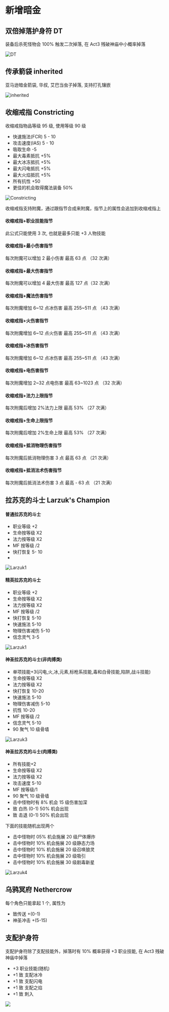 # 新增暗金

## 双倍掉落护身符 DT

装备后杀死怪物会 100% 触发二次掉落, 在 Act3 残破神庙中小概率掉落

![DT](/assets/item-dt.png)

## 传承箭袋 inherited

亚马逊暗金箭袋, 华叔, 艾巴当虫子掉落, 支持打孔镶嵌

![inherited](/assets/item-inherited.png)

## 收缩戒指 Constricting

收缩戒指物品等级 95 级, 使用等级 90 级

- 快速施法(FCR) 5 - 10
- 攻击速度(IAS) 5 - 10
- 吸取生命 -5
- 最大毒素抵抗 +5%
- 最大冰冻抵抗 +5%
- 最大闪电抵抗 +5%
- 最大火焰抵抗 +5%
- 所有抗性 +50
- 更佳的机会取得魔法装备 50%

![Constricting](/assets/item-Constricting.png)

收缩戒指支持附魔，通过跟指节合成来附魔，指节上的属性会追加到收缩戒指上

#### 收缩戒指+职业技能指节

此公式只能使用 3 次, 也就是最多只能 +3 人物技能

#### 收缩戒指+最小伤害指节

每次附魔可以增加 2 最小伤害 最高 63 点 （32 次满）

#### 收缩戒指+最大伤害指节

每次附魔可以增加 4 最大伤害 最高 127 点（32 次满）

#### 收缩戒指+魔法伤害指节

每次附魔增加 6~12 点冰伤害 最高 255~511 点 （43 次满）

#### 收缩戒指+火伤害指节

每次附魔增加 6~12 点火伤害 最高 255~511 点 （43 次满）

#### 收缩戒指+冰伤害指节

每次附魔增加 6~12 点冰伤害 最高 255~511 点 （43 次满）

#### 收缩戒指+电伤害指节

每次附魔增加 2~32 点电伤害 最高 63~1023 点 （32 次满）

#### 收缩戒指+法力上限指节

每次附魔后增加 2%法力上限 最高 53% （27 次满）

#### 收缩戒指+生命上限指节

每次附魔后增加 2%生命上限 最高 53% （27 次满）

#### 收缩戒指+抵消物理伤害指节

每次附魔后抵消物理伤害 3 点 最高 63 点 （21 次满）

#### 收缩戒指+抵消法术伤害指节

每次附魔后抵消法术伤害 3 点 最高 - 63 点 （21 次满）

## 拉苏克的斗士 Larzuk's Champion

#### 普通拉苏克的斗士

- 职业等级 +2
- 生命按等级 X2
- 法力按等级 X2
- MF 按等级 /2
- 快打恢复 5- 10
-

![Larzuk1](/assets/item-Larzuk's-Champion1.png)

#### 精英拉苏克的斗士

- 职业等级 +2
- 生命按等级 X2
- 法力按等级 X2
- MF 按等级 /2
- 快打恢复 5-10
- 快速施法 5-10
- 物理伤害减伤 5-10
- 信念灵气 3-5

![Larzuk1](/assets/item-Larzuk's-Champion2.png)

#### 神圣拉苏克的斗士(非肉搏类)

- 单项技能+3(闪电,火,冰,元素,标枪系技能,毒和白骨技能,陷阱,战斗技能)
- 生命按等级 X2
- 法力按等级 X2
- 快打恢复 10-20
- 快速施法 5-10
- 物理伤害减伤 5-10
- 抗性 10-20
- MF 按等级 /2
- 信念灵气 5-10
- 90 聚气 10 级骨墙

![Larzuk3](/assets/item-Larzuk's-Champion3.png)

#### 神圣拉苏克的斗士(肉搏类)

- 所有技能+2
- 生命按等级 X2
- 法力按等级 X2
- 攻击速度 5-10
- MF 按等级/1
- 90 聚气 10 级骨墙
- 击中怪物时有 8% 机会 15 级伤害加深
- 致 白热 (0-1) 50% 机会出现
- 致 击退 (0-1) 50% 机会出现

下面的技能随机出现两个

- 击中怪物时 05% 机会施展 20 级尸体爆炸
- 击中怪物时 10% 机会施展 20 级静态力场
- 击中怪物时 10% 机会施展 20 级召唤狼灵
- 击中怪物时 10% 机会施展 20 级吸引
- 击中怪物时 10% 机会施展 30 级剧毒新星

![Larzuk4](/assets/item-Larzuk's-Champion4.png)

## 乌鸦冥府 Nethercrow

每个角色只能拿起 1 个, 属性为

- 致传送 +(0-1)
- 神圣冲击 +(5-15)

## 支配护身符

支配护身符除了支配技能外，掉落时有 10% 概率获得 +3 职业技能, 在 Act3 残破神庙中掉落

- +3 职业技能(随机)
- +1 致 支配冰冷
- +1 致 支配闪电
- +1 致 支配之焰
- +1 致 刺入

![](/assets/item-zhipei4.png)

